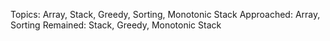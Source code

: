 Topics: Array, Stack, Greedy, Sorting, Monotonic Stack
Approached: Array, Sorting
Remained: Stack, Greedy, Monotonic Stack